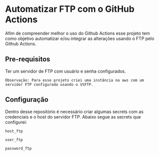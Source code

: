 # Automatizar FTP com o GitHub Actions
Afim de compreender melhor o uso do Github Actions esse projeto tem como objetivo automatizar e/ou integrar as alterações usando o FTP pelo Github Actions.

## Pre-requisitos
Ter um servidor de FTP com usuário e senha configurados.

```
Observação: Para esse projeto criei uma instância na aws com um servidor FTP configurado usando o VSFTP.
```

## Configuração
Dentro desse repositório é necessário criar algumas secrets com as credenciais e o host do servidor FTP.
Abaixo segue as secrets que configurei:

```
host_ftp
```

```
user_ftp
```

```
password_ftp
```